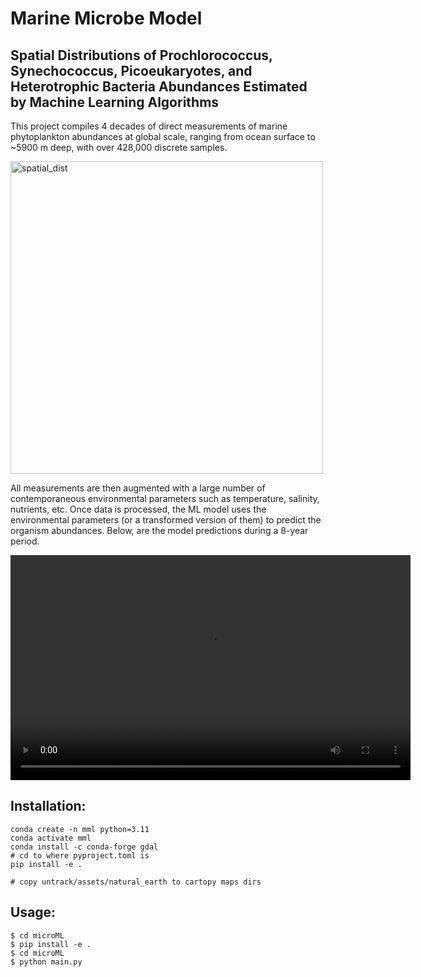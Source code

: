 # Marine Microbe Model 

## Spatial Distributions of Prochlorococcus, Synechococcus,  Picoeukaryotes, and Heterotrophic Bacteria Abundances Estimated by Machine Learning Algorithms

This project compiles 4 decades of direct measurements of marine phytoplankton abundances at global scale, ranging from ocean surface to ~5900 m deep, with over 428,000 discrete samples.

<img src="media/spatial_dist.png" alt="spatial_dist" width="500"/>


All measurements are then augmented with a large number of contemporaneous environmental parameters such as temperature, salinity, nutrients, etc. Once data is processed, the ML model uses the environmental parameters (or a transformed version of them) to predict the organism abundances. Below, are the model predictions during a 8-year period.




<video width="640" height="360" controls>
  <source src="media/prochlorococcus_abundance.mp4" type="video/mp4">
  Your browser does not support the video tag.
</video>


## Installation:
```
conda create -n mml python=3.11
conda activate mml
conda install -c conda-forge gdal
# cd to where pyproject.toml is
pip install -e .  

# copy untrack/assets/natural_earth to cartopy maps dirs
```

## Usage:
```
$ cd microML
$ pip install -e .
$ cd microML
$ python main.py 
```

